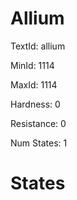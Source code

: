 # Allium

TextId: allium

MinId: 1114

MaxId: 1114

Hardness: 0

Resistance: 0


Num States: 1

# States
```

```